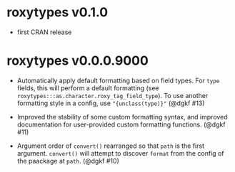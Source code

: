 # roxytypes v0.1.0

* first CRAN release

# roxytypes v0.0.0.9000

* Automatically apply default formatting based on field types. For `type` 
  fields, this will perform a default formatting  (see
  `roxytypes:::as.character.roxy_tag_field_type`). To use another formatting
  style in a config, use `"{unclass(type)}"` (@dgkf #13)

* Improved the stability of some custom formatting syntax, and improved
  documentation for user-provided custom formatting functions. (@dgkf #11)

* Argument order of `convert()` rearranged so that `path` is the first argument.
  `convert()` will attempt to discover `format` from the config of the paackage
  at `path`. (@dgkf #10)
